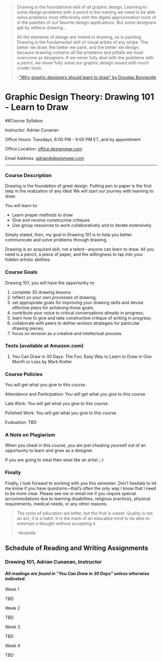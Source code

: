 > Drawing is the foundational skill of all graphic design. Learning to solve design problems with a pencil is the training we need to be able solve problems most effectively with the digital approximation tools of in the palettes of our favorite design applications. But some designers get by without drawing...
>
> All the elements of design are rooted in drawing, as is painting. Drawing is the fundamental skill of visual artists of any stripe. The better we draw, the better we paint, and the better we design, because drawing contains all the problems and pitfalls we must overcome as designers. If we never fully deal with the problems with a pencil, we never fully solve our graphic design issues with much cruder tools. 
>
>-["Why graphic designers should learn to draw" by Douglas Bonneville](http://bonfx.com/why-graphic-designers-should-learn-to-draw/)

# Graphic Design Theory: Drawing 101 - Learn to Draw

##Course Syllabus

Instructor: Adrian Cunanan

Office Hours: Tuesdays, 8:00 PM - 9:00 PM ET, and by appointment

Office Location: [office.designyear.com](http://office.designyear.com)

Email Address: [adrian@designyear.com](mailto:%20adrian@designyear.com)

---

### Course Description

Drawing is the foundation of great design.  Putting pen to paper is the first step in the realization of any idea!  We will start our journey with learning to draw.

You will learn to:

- Learn proper methods to draw
- Give and receive constructive critiques
- Use group resources to work collaboratively and to iterate extensively

Simply stated, then, my goal in Drawing 101 is to help you better communicate and solve problems through drawing.

Drawing is an acquired skill, not a talent--anyone can learn to draw. All you need is a pencil, a piece of paper, and the willingness to tap into your hidden artistic abilities.

### Course Goals

Drawing 101, you will have the opportunity to:

1) complete 30 drawing lessons
2) reflect on your own processes of drawing;
3) set appropriate goals for improving your drawing skills and devise effective plans for achieving those goals;
4) contribute your voice to critical conversations already in progress;
5) learn how to give and take constructive critique of writing in progress;
6) collaborate with peers to define revision strategies for particular drawing pieces;
7) focus on revision as a creative and intellectual process.

### Texts (available at Amazon.com)

1) You Can Draw in 30 Days: The Fun, Easy Way to Learn to Draw in One Month or Less by Mark Kistler

### Course Policies

You will get what you give to this course.

Attendance and Participation: You will get what you give to this course.

Late Work: You will get what you give to this course.

Polished Work: You will get what you give to this course.

Evaluation: TBD

### A Note on Plagiarism

When you cheat in this course, you are just cheating yourself out of an opportunity to learn and grow as a designer.

If you are going to steal then steal like an artist ;-)

### Finally

Finally, I look forward to working with you this semester. Don’t hesitate to let me know if you have questions—that’s often the only way I know that I need to be more clear. Please see me or email me if you require special accommodations due to learning disabilities, religious practices, physical requirements, medical needs, or any other reasons.

> The roots of education are bitter, but the fruit is sweet. Quality is not an act, it is a habit. It is the mark of an educated mind to be able to entertain a thought without accepting it. 
>
>–Aristotle

## Schedule of Reading and Writing Assignments
### Drawing 101, Adrian Cunanan, Instructor
#### *All readings are found in "You Can Draw in 30 Days" unless otherwise indicated.*

Week 1

TBD

Week 2

TBD

Week 3

TBD

Week 4

TBD